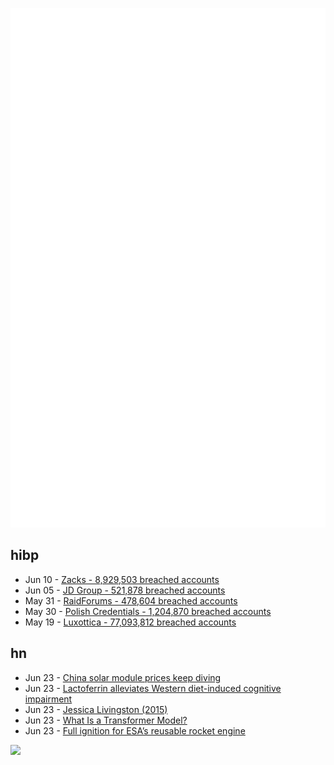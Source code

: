 ![Metrics](https://raw.githubusercontent.com/phixion/phixion/master/metrics.svg)

## hibp

<!--
for https://github.com/phixion/phixion/blob/main/.github/workflows/feeds.yml
-->
<!--START_SECTION:haveibeenpwnd-->
- Jun 10 - [Zacks - 8,929,503 breached accounts](https://haveibeenpwned.com/PwnedWebsites#Zacks)
- Jun 05 - [JD Group - 521,878 breached accounts](https://haveibeenpwned.com/PwnedWebsites#JDGroup)
- May 31 - [RaidForums - 478,604 breached accounts](https://haveibeenpwned.com/PwnedWebsites#RaidForums)
- May 30 - [Polish Credentials - 1,204,870 breached accounts](https://haveibeenpwned.com/PwnedWebsites#PolishCredentials)
- May 19 - [Luxottica - 77,093,812 breached accounts](https://haveibeenpwned.com/PwnedWebsites#Luxottica)
<!--END_SECTION:haveibeenpwnd-->

## hn

<!--
for https://github.com/phixion/phixion/blob/main/.github/workflows/feeds.yml
-->
<!--START_SECTION:hn-->
- Jun 23 - [China solar module prices keep diving](https://www.pv-magazine.com/2023/06/23/china-solar-module-prices-keep-diving/)
- Jun 23 - [Lactoferrin alleviates Western diet-induced cognitive impairment](https://linkinghub.elsevier.com/retrieve/pii/S2665927123001016)
- Jun 23 - [Jessica Livingston (2015)](http://www.paulgraham.com/jessica.html)
- Jun 23 - [What Is a Transformer Model?](https://blogs.nvidia.com/blog/2022/03/25/what-is-a-transformer-model/)
- Jun 23 - [Full ignition for ESA’s reusable rocket engine](https://www.esa.int/Enabling_Support/Space_Transportation/Full_ignition_for_ESA_s_reusable_rocket_engine)
<!--END_SECTION:hn-->

<!--
for https://yhype.me
-->
![](https://hit.yhype.me/github/profile?user_id=13013670)
